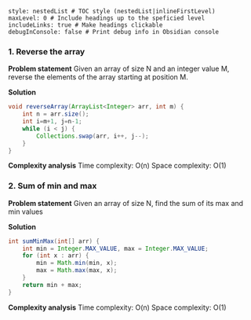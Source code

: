 ```table-of-contents
style: nestedList # TOC style (nestedList|inlineFirstLevel)
maxLevel: 0 # Include headings up to the speficied level
includeLinks: true # Make headings clickable
debugInConsole: false # Print debug info in Obsidian console
```
### 1. Reverse the array

**Problem statement**
Given an array of size N and an integer value M, reverse the elements of the array starting at position M.

**Solution**
```java
void reverseArray(ArrayList<Integer> arr, int m) {
	int n = arr.size();
	int i=m+1, j=n-1;
	while (i < j) {
		Collections.swap(arr, i++, j--);
	}
}
```

**Complexity analysis**
Time complexity: O(n)
Space complexity: O(1)

### 2. Sum of min and max

**Problem statement**
Given an array of size N, find the sum of its max and min values

**Solution**
```java
int sumMinMax(int[] arr) {
	int min = Integer.MAX_VALUE, max = Integer.MAX_VALUE;
	for (int x : arr) {
		min = Math.min(min, x);
		max = Math.max(max, x);
	}
	return min + max;
}
```

**Complexity analysis**
Time complexity: O(n)
Space complexity: O(1)

### 